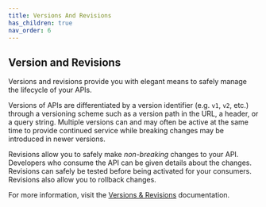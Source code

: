 ```yaml
---
title: Versions And Revisions
has_children: true
nav_order: 6
---
```



## Version and Revisions

Versions and revisions provide you with elegant means to safely manage the lifecycle of your APIs. 

Versions of APIs are differentiated by a version identifier (e.g. `v1`, `v2`, etc.) through a versioning scheme such as a version path in the URL, a header, or a query string. Multiple versions can and may often be active at the same time to provide continued service while breaking changes may be introduced in newer versions.

Revisions allow you to safely make _non-breaking_ changes to your API. Developers who consume the API can be given details about the changes. Revisions can safely be tested before being activated for your consumers. Revisions also allow you to rollback changes. 

For more information, visit the [Versions & Revisions](https://azure.microsoft.com/en-us/blog/versions-revisions) documentation.

